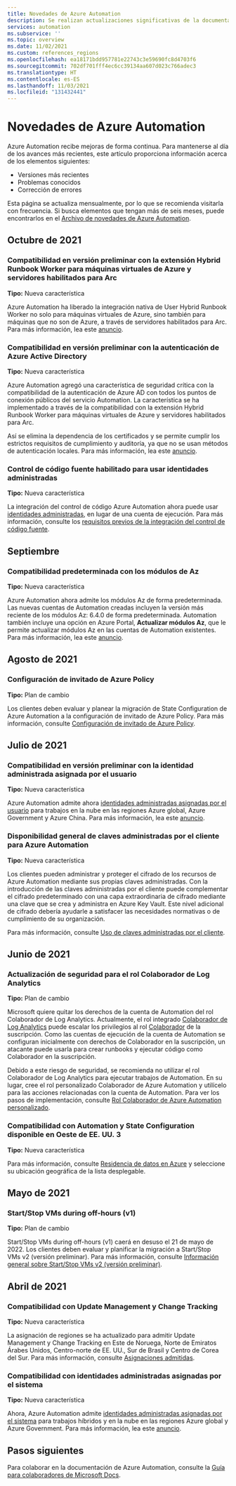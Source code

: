 ```yaml
---
title: Novedades de Azure Automation
description: Se realizan actualizaciones significativas de la documentación de Azure Automation todos los meses.
services: automation
ms.subservice: ''
ms.topic: overview
ms.date: 11/02/2021
ms.custom: references_regions
ms.openlocfilehash: ea18171bdd957781e22743c3e59690fc8d4703f6
ms.sourcegitcommit: 702df701fff4ec6cc39134aa607d023c766adec3
ms.translationtype: HT
ms.contentlocale: es-ES
ms.lasthandoff: 11/03/2021
ms.locfileid: "131432441"
---
```

# <a name="whats-new-in-azure-automation"></a>Novedades de Azure Automation

Azure Automation recibe mejoras de forma continua. Para mantenerse al día de los avances más recientes, este artículo proporciona información acerca de los elementos siguientes:

- Versiones más recientes
- Problemas conocidos
- Corrección de errores

Esta página se actualiza mensualmente, por lo que se recomienda visitarla con frecuencia. Si busca elementos que tengan más de seis meses, puede encontrarlos en el [Archivo de novedades de Azure Automation](whats-new-archive.md).

## <a name="october-2021"></a>Octubre de 2021

### <a name="preview-support-for-hybrid-runbook-worker-extension-for-azure-vms-and-arc-enabled-servers"></a>Compatibilidad en versión preliminar con la extensión Hybrid Runbook Worker para máquinas virtuales de Azure y servidores habilitados para Arc

**Tipo:** Nueva característica

Azure Automation ha liberado la integración nativa de User Hybrid Runbook Worker no solo para máquinas virtuales de Azure, sino también para máquinas que no son de Azure, a través de servidores habilitados para Arc. Para más información, lea este [anuncio](https://azure.microsoft.com/updates/automation-user-hybrid-extension-support).

### <a name="preview-support-for-azure-active-directory-authentication"></a>Compatibilidad en versión preliminar con la autenticación de Azure Active Directory

**Tipo:** Nueva característica

Azure Automation agregó una característica de seguridad crítica con la compatibilidad de la autenticación de Azure AD con todos los puntos de conexión públicos del servicio Automation. La característica se ha implementado a través de la compatibilidad con la extensión Hybrid Runbook Worker para máquinas virtuales de Azure y servidores habilitados para Arc.

Así se elimina la dependencia de los certificados y se permite cumplir los estrictos requisitos de cumplimiento y auditoría, ya que no se usan métodos de autenticación locales. Para más información, lea este [anuncio](https://azure.microsoft.com/updates/automation-user-hybrid-extension-support).

### <a name="source-control-enabled-to-use-managed-identities"></a>Control de código fuente habilitado para usar identidades administradas

**Tipo:** Nueva característica

La integración del control de código Azure Automation ahora puede usar [identidades administradas](automation-security-overview.md#managed-identities), en lugar de una cuenta de ejecución. Para más información, consulte los [requisitos previos de la integración del control de código fuente](source-control-integration.md#prerequisites).

## <a name="september"></a>Septiembre

### <a name="support-for-az-modules-by-default"></a>Compatibilidad predeterminada con los módulos de Az

**Tipo:** Nueva característica

Azure Automation ahora admite los módulos Az de forma predeterminada. Las nuevas cuentas de Automation creadas incluyen la versión más reciente de los módulos Az: 6.4.0 de forma predeterminada. Automation también incluye una opción en Azure Portal, **Actualizar módulos Az**, que le permite actualizar módulos Az en las cuentas de Automation existentes. Para más información, lea este [anuncio](https://azure.microsoft.com/updates/azure-automation-az-module-support).

## <a name="august-2021"></a>Agosto de 2021

### <a name="azure-policy-guest-configuration"></a>Configuración de invitado de Azure Policy

**Tipo:** Plan de cambio

Los clientes deben evaluar y planear la migración de State Configuration de Azure Automation a la configuración de invitado de Azure Policy. Para más información, consulte [Configuración de invitado de Azure Policy](../governance/policy/concepts/guest-configuration.md).

## <a name="july-2021"></a>Julio de 2021

### <a name="preview-support-for-user-assigned-managed-identity"></a>Compatibilidad en versión preliminar con la identidad administrada asignada por el usuario

**Tipo:** Nueva característica

Azure Automation admite ahora [identidades administradas asignadas por el usuario](automation-secure-asset-encryption.md) para trabajos en la nube en las regiones Azure global, Azure Government y Azure China. Para más información, lea este [anuncio](https://azure.microsoft.com/updates/azure-automation-user-assigned-identities/).

### <a name="general-availability-of-customer-managed-keys-for-azure-automation"></a>Disponibilidad general de claves administradas por el cliente para Azure Automation

**Tipo:** Nueva característica

Los clientes pueden administrar y proteger el cifrado de los recursos de Azure Automation mediante sus propias claves administradas. Con la introducción de las claves administradas por el cliente puede complementar el cifrado predeterminado con una capa extraordinaria de cifrado mediante una clave que se crea y administra en Azure Key Vault. Este nivel adicional de cifrado debería ayudarle a satisfacer las necesidades normativas o de cumplimiento de su organización.

Para más información, consulte [Uso de claves administradas por el cliente](automation-secure-asset-encryption.md#use-of-customer-managed-keys-for-an-automation-account).

## <a name="june-2021"></a>Junio de 2021

### <a name="security-update-for-log-analytics-contributor-role"></a>Actualización de seguridad para el rol Colaborador de Log Analytics

**Tipo:** Plan de cambio

Microsoft quiere quitar los derechos de la cuenta de Automation del rol Colaborador de Log Analytics. Actualmente, el rol integrado [Colaborador de Log Analytics](./automation-role-based-access-control.md#log-analytics-contributor) puede escalar los privilegios al rol [Colaborador](./../role-based-access-control/built-in-roles.md#contributor) de la suscripción. Como las cuentas de ejecución de la cuenta de Automation se configuran inicialmente con derechos de Colaborador en la suscripción, un atacante puede usarla para crear runbooks y ejecutar código como Colaborador en la suscripción.

Debido a este riesgo de seguridad, se recomienda no utilizar el rol Colaborador de Log Analytics para ejecutar trabajos de Automation. En su lugar, cree el rol personalizado Colaborador de Azure Automation y utilícelo para las acciones relacionadas con la cuenta de Automation. Para ver los pasos de implementación, consulte [Rol Colaborador de Azure Automation personalizado](./automation-role-based-access-control.md#custom-azure-automation-contributor-role).

### <a name="support-for-automation-and-state-configuration-available-in-west-us-3"></a>Compatibilidad con Automation y State Configuration disponible en Oeste de EE. UU. 3

**Tipo:** Nueva característica

Para más información, consulte [Residencia de datos en Azure](https://azure.microsoft.com/global-infrastructure/data-residency/) y seleccione su ubicación geográfica de la lista desplegable.

## <a name="may-2021"></a>Mayo de 2021

### <a name="startstop-vms-during-off-hours-v1"></a>Start/Stop VMs during off-hours (v1)

**Tipo:** Plan de cambio

Start/Stop VMs during off-hours (v1) caerá en desuso el 21 de mayo de 2022. Los clientes deben evaluar y planificar la migración a Start/Stop VMs v2 (versión preliminar). Para más información, consulte [Información general sobre Start/Stop VMs v2 (versión preliminar)](../azure-functions/start-stop-vms/overview.md).

## <a name="april-2021"></a>Abril de 2021

### <a name="support-for-update-management-and-change-tracking"></a>Compatibilidad con Update Management y Change Tracking

**Tipo:** Nueva característica

La asignación de regiones se ha actualizado para admitir Update Management y Change Tracking en Este de Noruega, Norte de Emiratos Árabes Unidos, Centro-norte de EE. UU., Sur de Brasil y Centro de Corea del Sur. Para más información, consulte [Asignaciones admitidas](./how-to/region-mappings.md#supported-mappings).

### <a name="support-for-system-assigned-managed-identities"></a>Compatibilidad con identidades administradas asignadas por el sistema

**Tipo:** Nueva característica

Ahora, Azure Automation admite [identidades administradas asignadas por el sistema](./automation-security-overview.md#managed-identities) para trabajos híbridos y en la nube en las regiones Azure global y Azure Government. Para más información, lea este [anuncio](https://azure.microsoft.com/updates/azure-automation-system-assigned-managed-identities/).

## <a name="next-steps"></a>Pasos siguientes

Para colaborar en la documentación de Azure Automation, consulte la [Guía para colaboradores de Microsoft Docs](/contribute/).
